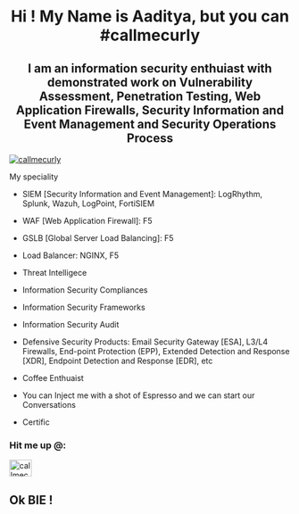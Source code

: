 <h1 align="center">Hi ! My Name is Aaditya, but you can #callmecurly</h1>
<h2 align="center"> I am an information security enthuiast with demonstrated work on Vulnerability Assessment, Penetration Testing, Web Application Firewalls, Security Information and Event Management and Security Operations Process</h2>
<p align="left"> <a href="https://twitter.com/thenittam" target="blank"><img src="https://img.shields.io/twitter/follow/itscallmecurly?logo=twitter&style=for-the-badge" alt="callmecurly" /></a> </p>

My speciality
- SIEM [Security Information and Event Management]: LogRhythm, Splunk, Wazuh, LogPoint, FortiSIEM
- WAF [Web Application Firewall]: F5
- GSLB [Global Server Load Balancing]: F5
- Load Balancer: NGINX, F5
- Threat Intelligece
- Information Security Compliances
- Information Security Frameworks
- Information Security Audit
- Defensive Security Products: Email Security Gateway [ESA], L3/L4 Firewalls, End-point Protection (EPP), Extended Detection and Response [XDR], Endpoint Detection and Response [EDR], etc

- Coffee Enthuaist
- You can Inject me with a shot of Espresso and we can start our Conversations
- Certific
<h3 align="left"> Hit me up @: </h3>
<p align="left">
<a href="https://linkedin.com/in/callmecurly" target="blank"><img align="center" src="https://raw.githubusercontent.com/rahuldkjain/github-profile-readme-generator/master/src/images/icons/Social/linked-in-alt.svg" alt="callmecurly" height="30" width="40" /></a>
</p>

<h2> Ok BIE ! </h2>
